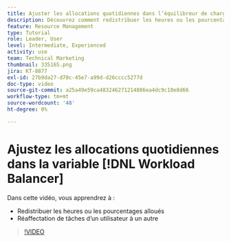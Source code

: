 ```yaml
---
title: Ajuster les allocations quotidiennes dans l’équilibreur de charge de travail
description: Découvrez comment redistribuer les heures ou les pourcentages alloués et réaffecter le travail d’un utilisateur à un autre.
feature: Resource Management
type: Tutorial
role: Leader, User
level: Intermediate, Experienced
activity: use
team: Technical Marketing
thumbnail: 335165.png
jira: KT-8877
exl-id: 27b9da27-d70c-45e7-a99d-d26cccc5277d
doc-type: video
source-git-commit: a25a49e59ca483246271214886ea4dc9c10e8d66
workflow-type: tm+mt
source-wordcount: '48'
ht-degree: 0%

---
```


# Ajustez les allocations quotidiennes dans la variable [!DNL Workload Balancer]

Dans cette vidéo, vous apprendrez à :

* Redistribuer les heures ou les pourcentages alloués
* Réaffectation de tâches d’un utilisateur à un autre


>[!VIDEO](https://video.tv.adobe.com/v/335165/?quality=12&learn=on)
